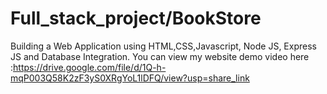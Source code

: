 # Full_stack_project/BookStore
Building a Web Application using HTML,CSS,Javascript, Node JS, Express JS and Database Integration.
You can view my website demo video here :https://drive.google.com/file/d/1Q-h-mqP003Q58K2zF3yS0XRgYoL1lDFQ/view?usp=share_link
